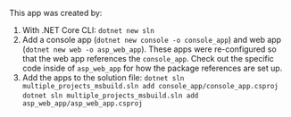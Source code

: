 This app was created by:
1. With .NET Core CLI: `dotnet new sln`
2. Add a console app (`dotnet new console -o console_app`) and web app (`dotnet
   new web -o asp_web_app`). These apps were re-configured so that the web app
   references the `console_app`. Check out the specific code inside of
   `asp_web_app` for how the package references are set up.
3. Add the apps to the solution file:
   `dotnet sln multiple_projects_msbuild.sln add console_app/console_app.csproj`
   `dotnet sln multiple_projects_msbuild.sln add asp_web_app/asp_web_app.csproj`
